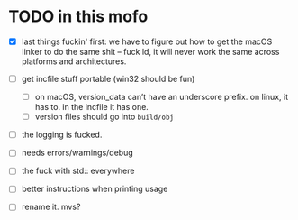 # TODO in this mofo

- [x] last things fuckin' first: we have to figure out how to get the macOS linker to do the same shit – fuck ld, it will never work the same across platforms and architectures.
- [ ] get incfile stuff portable (win32 should be fun)
    - [ ] on macOS, version_data can’t have an underscore prefix. on linux, it has to. in the incfile it has one.
    - [ ] version files should go into `build/obj`
    
- [ ] the logging is fucked.
- [ ] needs errors/warnings/debug
- [ ] the fuck with std:: everywhere
- [ ] better instructions when printing usage
- [ ] rename it. mvs?

